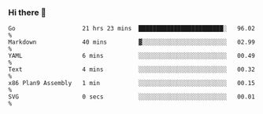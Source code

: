 ### Hi there 👋

<!--
**yeya24/yeya24** is a ✨ _special_ ✨ repository because its `README.md` (this file) appears on your GitHub profile.

Here are some ideas to get you started:

- 🔭 I’m currently working on ...
- 🌱 I’m currently learning ...
- 👯 I’m looking to collaborate on ...
- 🤔 I’m looking for help with ...
- 💬 Ask me about ...
- 📫 How to reach me: ...
- 😄 Pronouns: ...
- ⚡ Fun fact: ...
-->

<!--START_SECTION:waka-->

```text
Go                   21 hrs 23 mins  ████████████████████████░   96.02 %
Markdown             40 mins         ▓░░░░░░░░░░░░░░░░░░░░░░░░   02.99 %
YAML                 6 mins          ░░░░░░░░░░░░░░░░░░░░░░░░░   00.49 %
Text                 4 mins          ░░░░░░░░░░░░░░░░░░░░░░░░░   00.32 %
x86 Plan9 Assembly   1 min           ░░░░░░░░░░░░░░░░░░░░░░░░░   00.15 %
SVG                  0 secs          ░░░░░░░░░░░░░░░░░░░░░░░░░   00.01 %
```

<!--END_SECTION:waka-->
